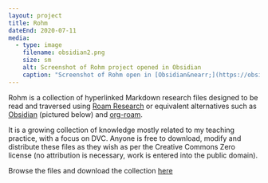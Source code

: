 ```yaml
---
layout: project
title: Rohm
dateEnd: 2020-07-11
media:
  - type: image
    filename: obsidian2.png
    size: sm
    alt: Screenshot of Rohm project opened in Obsidian
    caption: "Screenshot of Rohm open in [Obsidian&nearr;](https://obsidian.md)"
---
```


Rohm is a collection of hyperlinked Markdown research files designed to be read and traversed using [Roam Research](https://roamresearch.com) or equivalent alternatives such as [Obsidian](https://obsidian.md) (pictured below) and [org-roam](https://www.orgroam.com/). 

It is a growing collection of knowledge mostly related to my teaching practice, with a focus on DVC. Anyone is free to download, modify and distribute these files as they wish as per the Creative Commons Zero license (no attribution is necessary, work is entered into the public domain).

Browse the files and download the collection [here](https://www.dropbox.com/sh/4aur0qk9qj0ikhq/AADPZKyx195I_PHpcWA2nC6Ia?dl=0)